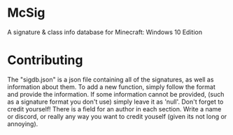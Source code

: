 # McSig
A signature & class info database for Minecraft: Windows 10 Edition


# Contributing
The "sigdb.json" is a json file containing all of the signatures, as well as information about them.
To add a new function, simply follow the format and provide the information.
If some information cannot be provided, (such as a signature format you don't use) simply leave it as 'null'. 
Don't forget to credit yourself! There is a field for an author in each section. Write a name or discord, or really any way you want to credit youself (given its not long or annoying).
